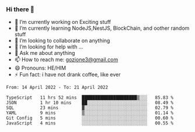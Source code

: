 ### Hi there 👋

<!--
**charlieScript/charlieScript** is a ✨ _special_ ✨ repository because its `README.md` (this file) appears on your GitHub profile.

Here are some ideas to get you started: -->

- 🔭 I’m currently working on Exciting stuff
- 🌱 I’m currently learning NodeJS,NestJS, BlockChain, and oother random stuff
- 👯 I’m looking to collaborate on anything
- 🤔 I’m looking for help with ...
- 💬 Ask me about anything
- 📫 How to reach me: gozione3@gmail.com
- 😄 Pronouns: HE/HIM
- ⚡ Fun fact: i have not drank coffee, like ever
<!--START_SECTION:waka-->

```text
From: 14 April 2022 - To: 21 April 2022

TypeScript   11 hrs 52 mins  █████████████████████▒░░░   85.83 %
JSON         1 hr 10 mins    ██░░░░░░░░░░░░░░░░░░░░░░░   08.49 %
SQL          23 mins         ▓░░░░░░░░░░░░░░░░░░░░░░░░   02.79 %
YAML         9 mins          ▒░░░░░░░░░░░░░░░░░░░░░░░░   01.14 %
Git Config   5 mins          ░░░░░░░░░░░░░░░░░░░░░░░░░   00.60 %
JavaScript   4 mins          ░░░░░░░░░░░░░░░░░░░░░░░░░   00.55 %
```

<!--END_SECTION:waka-->
